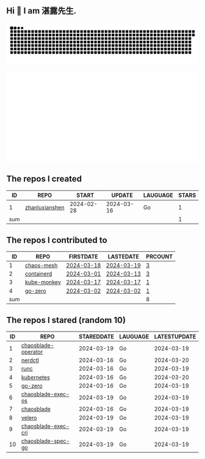## Hi 👋 I am 湛露先生.
![github contribution grid snake animation](https://github.com/zhanluxianshen/zhanluxianshen/blob/output/github-contribution-grid-snake.svg)

![Metrics](https://github.com/zhanluxianshen/zhanluxianshen/blob/master/github-metrics.svg)

<!--START_SECTION:my_github-->
## The repos I created
| ID  |                                REPO                                |   START    |   UPDATE   | LAUGUAGE | STARS |
|-----|--------------------------------------------------------------------|------------|------------|----------|-------|
|   1 | [zhanluxianshen](https://github.com/zhanluxianshen/zhanluxianshen) | 2024-02-28 | 2024-03-16 | Go       |     1 |
| sum |                                                                    |            |            |          |     1 |

## The repos I contributed to
| ID  |                          REPO                          |                            FIRSTDATE                             |                            LASTEDATE                             |                                        PRCOUNT                                        |
|-----|--------------------------------------------------------|------------------------------------------------------------------|------------------------------------------------------------------|---------------------------------------------------------------------------------------|
|   1 | [chaos-mesh](https://github.com/chaos-mesh/chaos-mesh) | [2024-03-18](https://github.com/chaos-mesh/chaos-mesh/pull/4373) | [2024-03-19](https://github.com/chaos-mesh/chaos-mesh/pull/4377) | [3](https://github.com/chaos-mesh/chaos-mesh/pulls?q=is%3Apr+author%3Azhanluxianshen) |
|   2 | [containerd](https://github.com/containerd/containerd) | [2024-03-01](https://github.com/containerd/containerd/pull/9906) | [2024-03-13](https://github.com/containerd/containerd/pull/9961) | [3](https://github.com/containerd/containerd/pulls?q=is%3Apr+author%3Azhanluxianshen) |
|   3 | [kube-monkey](https://github.com/asobti/kube-monkey)   | [2024-03-17](https://github.com/asobti/kube-monkey/pull/262)     | [2024-03-17](https://github.com/asobti/kube-monkey/pull/262)     | [1](https://github.com/asobti/kube-monkey/pulls?q=is%3Apr+author%3Azhanluxianshen)    |
|   4 | [go-zero](https://github.com/zeromicro/go-zero)        | [2024-03-02](https://github.com/zeromicro/go-zero/pull/3955)     | [2024-03-02](https://github.com/zeromicro/go-zero/pull/3955)     | [1](https://github.com/zeromicro/go-zero/pulls?q=is%3Apr+author%3Azhanluxianshen)     |
| sum |                                                        |                                                                  |                                                                  |                                                                                     8 |

## The repos I stared (random 10)
| ID |                                    REPO                                     | STAREDDATE | LAUGUAGE | LATESTUPDATE |
|----|-----------------------------------------------------------------------------|------------|----------|--------------|
|  1 | [chaosblade-operator](https://github.com/chaosblade-io/chaosblade-operator) | 2024-03-19 | Go       | 2024-03-19   |
|  2 | [nerdctl](https://github.com/containerd/nerdctl)                            | 2024-03-16 | Go       | 2024-03-20   |
|  3 | [runc](https://github.com/opencontainers/runc)                              | 2024-03-16 | Go       | 2024-03-19   |
|  4 | [kubernetes](https://github.com/kubernetes/kubernetes)                      | 2024-03-16 | Go       | 2024-03-20   |
|  5 | [go-zero](https://github.com/zeromicro/go-zero)                             | 2024-03-16 | Go       | 2024-03-19   |
|  6 | [chaosblade-exec-os](https://github.com/chaosblade-io/chaosblade-exec-os)   | 2024-03-19 | Go       | 2024-03-19   |
|  7 | [chaosblade](https://github.com/chaosblade-io/chaosblade)                   | 2024-03-16 | Go       | 2024-03-19   |
|  8 | [velero](https://github.com/vmware-tanzu/velero)                            | 2024-03-19 | Go       | 2024-03-19   |
|  9 | [chaosblade-exec-cri](https://github.com/chaosblade-io/chaosblade-exec-cri) | 2024-03-19 | Go       | 2024-03-19   |
| 10 | [chaosblade-spec-go](https://github.com/chaosblade-io/chaosblade-spec-go)   | 2024-03-19 | Go       | 2024-03-19   |

<!--END_SECTION:my_github-->




